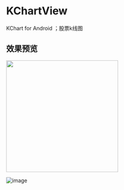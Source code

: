 ﻿# KChartView
KChart for Android ；股票k线图

效果预览
-------  
<div class='row'>
        <img src='https://github.com/tifezh/KChartView/tree/master/kchart/img/demo.gif' width="300px"/>
</div>

![image](https://github.com/silladus/KChartView/blob/master/kchart/img/kline.png)
